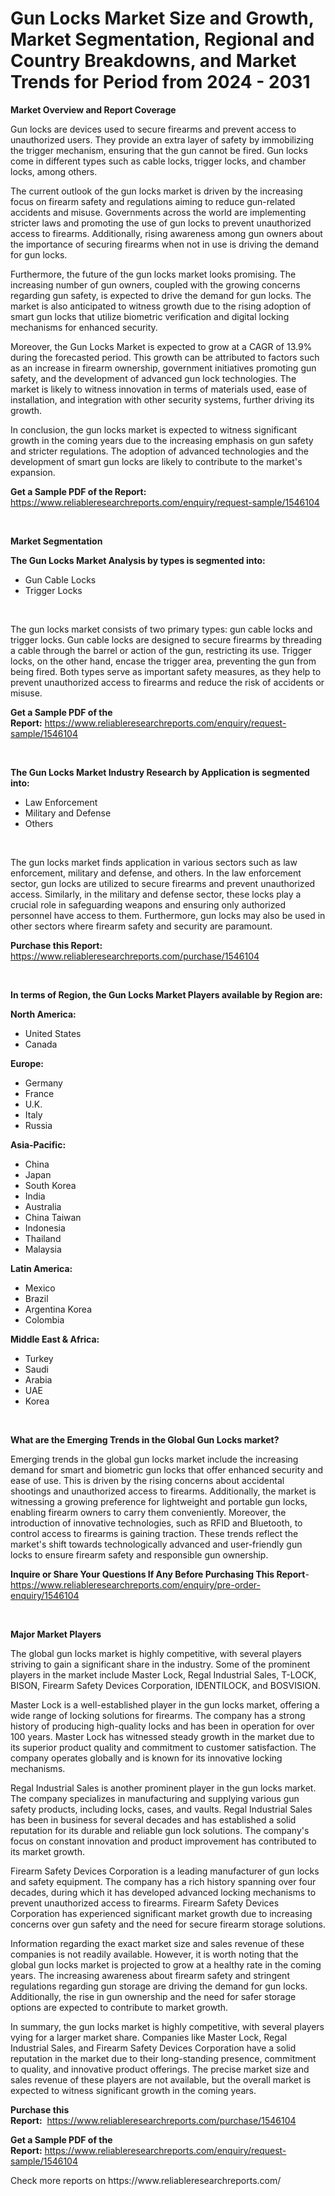 <p><h1>Gun Locks Market Size and Growth, Market Segmentation, Regional and Country Breakdowns, and Market Trends for Period from 2024 -  2031</h1></p><p><strong>Market Overview and Report Coverage</strong></p>
<p><p>Gun locks are devices used to secure firearms and prevent access to unauthorized users. They provide an extra layer of safety by immobilizing the trigger mechanism, ensuring that the gun cannot be fired. Gun locks come in different types such as cable locks, trigger locks, and chamber locks, among others.</p><p>The current outlook of the gun locks market is driven by the increasing focus on firearm safety and regulations aiming to reduce gun-related accidents and misuse. Governments across the world are implementing stricter laws and promoting the use of gun locks to prevent unauthorized access to firearms. Additionally, rising awareness among gun owners about the importance of securing firearms when not in use is driving the demand for gun locks.</p><p>Furthermore, the future of the gun locks market looks promising. The increasing number of gun owners, coupled with the growing concerns regarding gun safety, is expected to drive the demand for gun locks. The market is also anticipated to witness growth due to the rising adoption of smart gun locks that utilize biometric verification and digital locking mechanisms for enhanced security.</p><p>Moreover, the Gun Locks Market is expected to grow at a CAGR of 13.9% during the forecasted period. This growth can be attributed to factors such as an increase in firearm ownership, government initiatives promoting gun safety, and the development of advanced gun lock technologies. The market is likely to witness innovation in terms of materials used, ease of installation, and integration with other security systems, further driving its growth.</p><p>In conclusion, the gun locks market is expected to witness significant growth in the coming years due to the increasing emphasis on gun safety and stricter regulations. The adoption of advanced technologies and the development of smart gun locks are likely to contribute to the market's expansion.</p></p>
<p><strong>Get a Sample PDF of the Report:</strong> <a href="https://www.reliableresearchreports.com/enquiry/request-sample/1546104">https://www.reliableresearchreports.com/enquiry/request-sample/1546104</a></p>
<p>&nbsp;</p>
<p><strong>Market Segmentation</strong></p>
<p><strong>The Gun Locks Market Analysis by types is segmented into:</strong></p>
<p><ul><li>Gun Cable Locks</li><li>Trigger Locks</li></ul></p>
<p>&nbsp;</p>
<p><p>The gun locks market consists of two primary types: gun cable locks and trigger locks. Gun cable locks are designed to secure firearms by threading a cable through the barrel or action of the gun, restricting its use. Trigger locks, on the other hand, encase the trigger area, preventing the gun from being fired. Both types serve as important safety measures, as they help to prevent unauthorized access to firearms and reduce the risk of accidents or misuse.</p></p>
<p><strong>Get a Sample PDF of the Report:</strong>&nbsp;<a href="https://www.reliableresearchreports.com/enquiry/request-sample/1546104">https://www.reliableresearchreports.com/enquiry/request-sample/1546104</a></p>
<p>&nbsp;</p>
<p><strong>The Gun Locks Market Industry Research by Application is segmented into:</strong></p>
<p><ul><li>Law Enforcement</li><li>Military and Defense</li><li>Others</li></ul></p>
<p>&nbsp;</p>
<p><p>The gun locks market finds application in various sectors such as law enforcement, military and defense, and others. In the law enforcement sector, gun locks are utilized to secure firearms and prevent unauthorized access. Similarly, in the military and defense sector, these locks play a crucial role in safeguarding weapons and ensuring only authorized personnel have access to them. Furthermore, gun locks may also be used in other sectors where firearm safety and security are paramount.</p></p>
<p><strong>Purchase this Report:</strong>&nbsp; <a href="https://www.reliableresearchreports.com/purchase/1546104">https://www.reliableresearchreports.com/purchase/1546104</a></p>
<p>&nbsp;</p>
<p><strong>In terms of Region, the Gun Locks Market Players available by Region are:</strong></p>
<p>
    <p> <strong> North America: </strong>
        <ul>
            <li>United States</li>
            <li>Canada</li>
        </ul>
        </p> 
    <p> <strong> Europe: </strong>
        <ul>
            <li>Germany</li>
            <li>France</li>
            <li>U.K.</li>
            <li>Italy</li>
            <li>Russia</li>
        </ul>
        </p> 
    <p> <strong> Asia-Pacific: </strong>
        <ul>
            <li>China</li>
            <li>Japan</li>
            <li>South Korea</li>
            <li>India</li>
            <li>Australia</li>
            <li>China Taiwan</li>
            <li>Indonesia</li>
            <li>Thailand</li>
            <li>Malaysia</li>
        </ul>
        </p> 
    <p> <strong> Latin America: </strong>
        <ul>
            <li>Mexico</li>
            <li>Brazil</li>
            <li>Argentina Korea</li>
            <li>Colombia</li>
        </ul>
        </p> 
    <p> <strong> Middle East & Africa: </strong>
        <ul>
            <li>Turkey</li>
            <li>Saudi</li>
            <li>Arabia</li>
            <li>UAE</li>
            <li>Korea</li>
        </ul>
    </p>
    </p>
<p>&nbsp;</p>
<p><strong>What are the Emerging Trends in the Global Gun Locks market?</strong></p>
<p><p>Emerging trends in the global gun locks market include the increasing demand for smart and biometric gun locks that offer enhanced security and ease of use. This is driven by the rising concerns about accidental shootings and unauthorized access to firearms. Additionally, the market is witnessing a growing preference for lightweight and portable gun locks, enabling firearm owners to carry them conveniently. Moreover, the introduction of innovative technologies, such as RFID and Bluetooth, to control access to firearms is gaining traction. These trends reflect the market's shift towards technologically advanced and user-friendly gun locks to ensure firearm safety and responsible gun ownership.</p></p>
<p><strong>Inquire or Share Your Questions If Any Before Purchasing This Report</strong>- <a href="https://www.reliableresearchreports.com/enquiry/pre-order-enquiry/1546104">https://www.reliableresearchreports.com/enquiry/pre-order-enquiry/1546104</a></p>
<p>&nbsp;</p>
<p><strong>Major Market Players</strong></p>
<p><p>The global gun locks market is highly competitive, with several players striving to gain a significant share in the industry. Some of the prominent players in the market include Master Lock, Regal Industrial Sales, T-LOCK, BISON, Firearm Safety Devices Corporation, IDENTILOCK, and BOSVISION.</p><p>Master Lock is a well-established player in the gun locks market, offering a wide range of locking solutions for firearms. The company has a strong history of producing high-quality locks and has been in operation for over 100 years. Master Lock has witnessed steady growth in the market due to its superior product quality and commitment to customer satisfaction. The company operates globally and is known for its innovative locking mechanisms.</p><p>Regal Industrial Sales is another prominent player in the gun locks market. The company specializes in manufacturing and supplying various gun safety products, including locks, cases, and vaults. Regal Industrial Sales has been in business for several decades and has established a solid reputation for its durable and reliable gun lock solutions. The company's focus on constant innovation and product improvement has contributed to its market growth.</p><p>Firearm Safety Devices Corporation is a leading manufacturer of gun locks and safety equipment. The company has a rich history spanning over four decades, during which it has developed advanced locking mechanisms to prevent unauthorized access to firearms. Firearm Safety Devices Corporation has experienced significant market growth due to increasing concerns over gun safety and the need for secure firearm storage solutions.</p><p>Information regarding the exact market size and sales revenue of these companies is not readily available. However, it is worth noting that the global gun locks market is projected to grow at a healthy rate in the coming years. The increasing awareness about firearm safety and stringent regulations regarding gun storage are driving the demand for gun locks. Additionally, the rise in gun ownership and the need for safer storage options are expected to contribute to market growth.</p><p>In summary, the gun locks market is highly competitive, with several players vying for a larger market share. Companies like Master Lock, Regal Industrial Sales, and Firearm Safety Devices Corporation have a solid reputation in the market due to their long-standing presence, commitment to quality, and innovative product offerings. The precise market size and sales revenue of these players are not available, but the overall market is expected to witness significant growth in the coming years.</p></p>
<p><strong>Purchase this Report:</strong>&nbsp;&nbsp;<a href="https://www.reliableresearchreports.com/purchase/1546104">https://www.reliableresearchreports.com/purchase/1546104</a></p>
<p></p>
<p><strong>Get a Sample PDF of the Report:</strong>&nbsp;<a href="https://www.reliableresearchreports.com/enquiry/request-sample/1546104">https://www.reliableresearchreports.com/enquiry/request-sample/1546104</a></p>
<p>Check more reports on https://www.reliableresearchreports.com/</p>